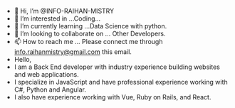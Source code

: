 - 👋 Hi, I’m @INFO-RAIHAN-MISTRY
- 👀 I’m interested in ...Coding...
- 🌱 I’m currently learning ...Data Science with python.
- 💞️ I’m looking to collaborate on ... Other Developers.
- 📫 How to reach me ... Please connect me through info.raihanmistry@gmail.com this email.
- Hello, 
- I am a Back End developer with industry experience building websites and web applications.
- I specialize in JavaScript and have professional experience working with C#, Python and Angular.
- I also have experience working with Vue, Ruby on Rails, and React.

<!---
INFO-RAIHAN-MISTRY/INFO-RAIHAN-MISTRY is a ✨ special ✨ repository because its `README.md` (this file) appears on your GitHub profile.
You can click the Preview link to take a look at your changes.
--->
